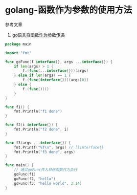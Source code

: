 # golang-函数作为参数的使用方法

参考文章

1. [go语言将函数作为参数传递](https://blog.csdn.net/eclipser1987/article/details/11772539)

```go
package main

import "fmt"

func goFunc(f interface{}, args ...interface{}) {
	if len(args) > 1 {
		f.(func(...interface{}))(args)
	} else if len(args) == 1 {
		f.(func(interface{}))(args[0])
	} else {
		f.(func())()
	}
}

func f1() {
	fmt.Println("f1 done")
}

func f2(i interface{}) {
	fmt.Println("f2 done", i)
}

func f3(args ...interface{}) {
	fmt.Printf("%T\n", args) // []interface{}
	fmt.Println("f3 done", args)
}

func main() {
	// 通过goFunc传入目标函数代为执行
	goFunc(f1)
	goFunc(f2, "hello")
	goFunc(f3, "hello world", 3.14)
}
```